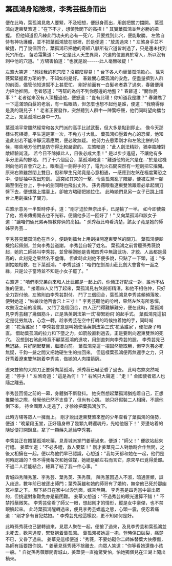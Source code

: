 葉孤鴻身陷險境，李秀芸挺身而出
------------------------------

便在此時，葉孤鴻見救人要緊，不及細想，便挺身而出，用劍把關刀擋開。
葉孤鴻向遼東雙煞道："在下不才，想領教閣下的高招！"
其實葉孤鴻並無必勝的把握。
但他知道但凡練此門功夫的必有一死穴，只要找到此穴，便能取勝。
左煞自恃有神功護體，並不把葉孤鴻放在眼裡，於是便道："放馬過來！"
左煞身手並不敏捷，鬥了幾個回合，葉孤鴻已把他的奇經八脈所有穴道皆刺過了，只是還未找到死穴所在。
苗若霜驚道："一定是此人天生異稟，穴道的位置異於常人，所以沒有刺中他的穴道。"
方珺害怕道："也就是說------此人毫無破綻！"

左煞大笑道："想找我的死穴麼？沒那麼容易！"
台下各人均替葉孤鴻擔心。
孫秀薇緊緊握着方珺的手，不知如何是好。
春雞關心葉孤鴻的安危，便盡量擠到人群的前面，儘管他知道幫不上甚麼忙。
剛好前面有一白髮老者靠了過來，春雞便用力把他推開。
老者怒道："丐幫的為何不到你那邊的地盤？"
春雞道："關你屁事？"
老者從來沒有人頂撞過他，便怒道："豈有此理！你知道我是誰？"
春雞瞧了一下這滿頭白髮的老翁，有一點眼熟，但怎麼也想不起他是誰，便道："我曉得你是我的親兒子！"
老者正要發作，突然聽到人群中一陣驚呼聲，他們同時望向擂台之上，見葉孤鴻已身中一刀。

葉孤鴻平常雖然經常和各大門派的高手比試武藝，但大多是點到即止。
像今天那樣生死相搏，平生還是第一次，不免方寸大亂。
葉孤鴻抑壓着內心的恐懼，他知道此刻若不能冷靜沉着應戰，便必敗無疑。
他努力去思索剛才和左煞比拼的時候，哪些地方他們是防守得比較嚴密的。
左煞暗道："此人劍法精妙，猶幸臨陣對敵經驗尚淺。
若今日不除掉此人，日後必成大患！"
是以步步進逼，不讓他有多半分思索的餘地。
鬥了十六個回合，葉孤鴻暗道："難道他的死穴是在..."於是趁機刺向他的百會穴之上，眼看這一劍得手的了，電光火石間突然有一短劍把它擋開。
原來右煞雖然閉上雙目，但和孿生兄弟竟是心意相通，一感應到左煞在極度驚恐之中，便從袖中拔出短劍。
這突如其來的一擊，令葉孤鴻亂了陣腳，便被左煞一腳踢至倒在台上，手中的劍同時也飛出丈外。
孫秀薇眼看遼東雙煞跟着必拿起關刀劈下去，便想跳上擂臺上，卻被方珺硬把她拉住。
此時她們見另一女子已跳上擂台上用劍擋住了關刀。

右煞示意另一半暫時停手，道："剛才迫於無奈出手，已是輸了一半。
如今即使殺了他，將來傳揚開去也不光彩，便讓他多活一回好了！"
又向葉孤鴻和該女子道："讓咱們倆兄弟再領教你俩的高招。"
孫秀薇此時看清楚，該女子竟是她的師姊李秀芸...

李秀芸見葉孤鴻危在旦夕，便跳到擂台上用劍擋開遼東雙煞的關刀。
葉孤鴻便趁機拾起佩劍，並向李秀芸道謝。
李秀芸自報了姓名。
葉孤鴻之前曾聽孫秀薇說起，她的二師姊叫李秀芸，並曾稱讚她是青城四秀中無論武功、才貌、人品都是最高的，此刻見之果然名不虛傳。
但此時此刻他不便多說，只點了一下頭，道："多謝姑娘相救，在下葉孤鴻。"
李秀芸道："咱們在劍湖山莊比劍大會曾有一面之緣，只是公子當時並不知是小女子罷了。"

右煞道："咱們兩兄弟向來和人比武都是一起上的，你倆正好配成一對，誰也不佔誰的便宜。"
接着四人又鬥了起來，葉孤鴻見右煞劍術精湛，和他不相伯仲，只好全力對付他，左煞則由李秀芸對付。
鬥了三個回合，葉孤鴻見李秀芸頻頻落敗，便對她道："姑娘攻他百會穴上三寸！"
李秀芸聽他的吩咐，果然左煞有所忌憚，攻勢沒之前的凌厲。
又鬥了幾個回合，四人正鬥得難解難分，便在此時，葉孤鴻見李秀芸翻了幾個筋斗，正是落英劍法第一式'柳絮紛飛'的起手式。
葉孤鴻見這招定是徒勞無功，心念一轉，趁李秀芸在空中打轉的時候拉着她的手，同時喊道："花落誰家！"
李秀芸會意是叫她使落英劍法第三式'花落誰家'，便把身子轉直。
借助葉孤鴻的拉力和下墮之力，如箭般直刺過去，正是要刺向遼東雙煞的死穴。
沒想到右煞此時竟不顧葉孤鴻的進攻，用劍直刺向李秀芸的臉。
李秀芸見已無退路，只好閉起雙目，繼續向前。
葉孤鴻見這一招固然能取勝，但李秀芸必死無疑，千鈞一髮之間又把她硬生生的拉回來。
但這樣葉孤鴻便再無還手之力，只好背着遼東雙煞抱着李秀芸，做她的人肉擋箭牌。

遼東雙煞的大關刀正要劈向葉孤鴻，孫秀薇已嚇至昏了過去。
此時右煞突然喊道："停手！"
左煞奇道："這是為何！？"
右煞只大聲道："走！"
金國使者眾人也隨之離去。

李秀芸回憶之前的一幕，身體猶不斷發抖。
她突然想起葉孤鴻猶抱着自己，正想推開他之際，發覺他已然不支昏了，但尚有心跳。
她只好假裝二人相擁，不讓他倒下來。
待金國眾人走遠了，才徐徐把葉孤鴻放下。

此時方珺等眾人一擁而上。
剛才說出遼東雙煞來歷的少年查看了葉孤鴻的傷勢，便道："晚輩段玉堂，正好隨身帶了幾顆九轉還魂丹，先給他服下！"
旁邊站着的隨從便打開錦盒，拿了一顆藥丸遞給李秀芸。

李秀芸正在餵葉孤鴻吃藥，見青城派掌門姜華過來，便道："師父！"
便欲站起來行禮。
姜華忙道："不必多禮，救人要緊！"
剛才姜華見二人對敵時合作無間，之後又相擁在一起，便以為他們早已認識，心想道："我每天都和她在一起，他們是何時認識的？怪不得我每次和她做媒，她總是顧左右而言它，原來早已覓得愛郎。
不過二人若能結合，總算了結了我一件心事。"

青城四秀陳秀蕙、李秀芸、葉秀英、孫秀薇。
陳秀蕙因遇人不淑，暗通匪類，誤入歧途，數年前已被逐出師門；葉秀英雖和她的師哥有了婚約，無奈他已死於那幽冥神掌之下。
現下終日在家中以淚洗面，嫁杏無期。
李秀芸是四秀當中最出眾的，但挑選對象難免亦是最困難。
姜華又想道："不過秀芸的眼光還算不錯！"
不禁捋鬚微笑。
李秀芸偷看了師父一眼，想起剛才的情形，縱是女中豪傑，也不禁靦腆起來。
此時葉孤鴻醒轉過來，便見李秀芸嬌羞之態，心頭一震，便忍着痛道："剛才多有冒犯姑娘。"
李秀芸見他這樣說，更不知如何是好。

此時孫秀薇也已醒轉過來，見眾人聚在一起，便搶了過來，及見李秀芸和葉孤鴻並未死去，歡喜過度，緊緊抱着葉孤鴻。
葉孤鴻被她這一抱，登時傷口破裂，痛楚不已，又昏了過來。
姜華見這樣便道："秀薇，不要妨礙你二師姊替葉大俠療傷，為師有話要跟你說。"
姜華見孫秀薇不捨離去，向眾人笑道："你等看她還像小孩一般。"
自從孫秀薇離開青城山，姜華便一直擔驚受怕，怕她獨個兒在江湖上闖出禍來。
